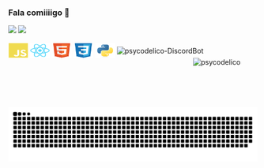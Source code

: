 ### Fala comiiiigo 👋

<div>
<img height="180em" src="https://github-readme-stats.vercel.app/api?username=psycodelico&show_icons=true&theme=dark"/>
<img height="100em" src="https://github-readme-stats.vercel.app/api/top-langs/?username=psycodelico&layout=compact&show_icons=true&theme=dark"/>
</div>

<div style="display: inline_block"><br>
  <img align="center" alt="psycodelico-Js" height="30" width="40" src="https://raw.githubusercontent.com/devicons/devicon/master/icons/javascript/javascript-plain.svg">
  <img align="center" alt="psycodelico-React" height="30" width="40" src="https://raw.githubusercontent.com/devicons/devicon/master/icons/react/react-original.svg">
  <img align="center" alt="psycodelico-HTML" height="30" width="40" src="https://raw.githubusercontent.com/devicons/devicon/master/icons/html5/html5-original.svg">
  <img align="center" alt="psycodelico-CSS" height="30" width="40" src="https://raw.githubusercontent.com/devicons/devicon/master/icons/css3/css3-original.svg">
  <img align="center" alt="psycodelico-Python" height="30" width="40" src="https://raw.githubusercontent.com/devicons/devicon/master/icons/python/python-original.svg">
  <img align="center" alt="psycodelico-DiscordBot" height="30" width="30" src="https://cdn3.emoji.gg/emojis/1564-badge-developer.png">
  <img align="right" alt="psycodelico" height="100" width="130" src="https://media1.tenor.com/m/w7JSXRK9tsAAAAAC/vanitas-no-carte-anime.gif">
</div>

##

<picture>
  <source media="(prefers-color-scheme: dark)" srcset="https://raw.githubusercontent.com/psycodelico/psycodelico/output/github-contribution-grid-snake-dark.svg">
  <source media="(prefers-color-scheme: light)" srcset="https://raw.githubusercontent.com/psycodelico/psycodelico/output/github-contribution-grid-snake.svg">
  <img alt="snake" src="https://raw.githubusercontent.com/psycodelico/psycodelico/output/github-contribution-grid-snake.svg">
</picture>
